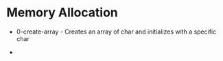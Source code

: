 # Memory Allocation

* 0-create-array - Creates an array of char and initializes with a specific char

*
